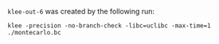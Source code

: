 `klee-out-6` was created by the following run:
```
klee -precision -no-branch-check -libc=uclibc -max-time=1 ./montecarlo.bc
```
